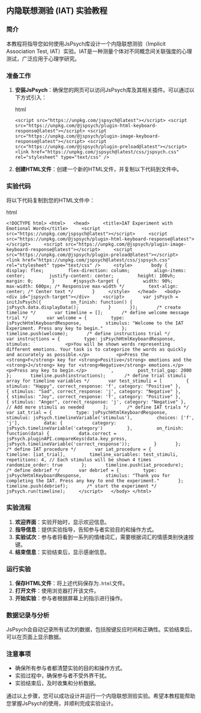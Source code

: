 ﻿
## 内隐联想测验 (IAT) 实验教程

### 简介

本教程将指导您如何使用JsPsych库设计一个内隐联想测验（Implicit Association Test, IAT）实验。IAT是一种测量个体对不同概念间关联强度的心理测试，广泛应用于心理学研究。

### 准备工作

1.  **安装JsPsych**：确保您的网页可以访问JsPsych库及其相关插件。可以通过以下方式引入：
    
    html
    
    `<script src="https://unpkg.com/jspsych@latest"></script> <script src="https://unpkg.com/@jspsych/plugin-html-keyboard-response@latest"></script> <script src="https://unpkg.com/@jspsych/plugin-image-keyboard-response@latest"></script> <script src="https://unpkg.com/@jspsych/plugin-preload@latest"></script> <link href="https://unpkg.com/jspsych@latest/css/jspsych.css" rel="stylesheet" type="text/css" />`
    
2.  **创建HTML文件**：创建一个新的HTML文件，并复制以下代码到文件中。
    

### 实验代码

将以下代码复制到您的HTML文件中：

html

``<!DOCTYPE html> <html>   <head>     <title>IAT Experiment with Emotional Words</title>     <script src="https://unpkg.com/jspsych@latest"></script>     <script src="https://unpkg.com/@jspsych/plugin-html-keyboard-response@latest"></script>     <script src="https://unpkg.com/@jspsych/plugin-image-keyboard-response@latest"></script>     <script src="https://unpkg.com/@jspsych/plugin-preload@latest"></script>     <link href="https://unpkg.com/jspsych@latest/css/jspsych.css" rel="stylesheet" type="text/css" />     <style>       body {         display: flex;         flex-direction: column;         align-items: center;         justify-content: center;         height: 100vh;         margin: 0;       }       #jspsych-target {         width: 90%;         max-width: 600px; /* Responsive max-width */         text-align: center; /* Center text */       }     </style>   </head>   <body>     <div id="jspsych-target"></div>     <script>       var jsPsych = initJsPsych({           on_finish: function() {             jsPsych.data.displayData();           }       });       /* create timeline */       var timeline = [];       /* define welcome message trial */       var welcome = {         type: jsPsychHtmlKeyboardResponse,         stimulus: "Welcome to the IAT Experiment. Press any key to begin."       };       timeline.push(welcome);       /* define instructions trial */       var instructions = {         type: jsPsychHtmlKeyboardResponse,         stimulus: `           <p>You will be shown words representing different emotions. Your task is to categorize the words as quickly and accurately as possible.</p>          <p>Press the <strong>F</strong> key for <strong>Positive</strong> emotions and the <strong>J</strong> key for <strong>Negative</strong> emotions.</p>          <p>Press any key to begin.</p>        `,         post_trial_gap: 2000       };       timeline.push(instructions);       /* define trial stimuli array for timeline variables */       var test_stimuli = [         { stimulus: "Happy", correct_response: 'f', category: "Positive" },         { stimulus: "Sad", correct_response: 'j', category: "Negative" },         { stimulus: "Joy", correct_response: 'f', category: "Positive" },         { stimulus: "Anger", correct_response: 'j', category: "Negative" },         // Add more stimuli as needed       ];       /* define IAT trials */       var iat_trial = {         type: jsPsychHtmlKeyboardResponse,         stimulus: jsPsych.timelineVariable('stimulus'),         choices: ['f', 'j'],         data: {           category: jsPsych.timelineVariable('category')         },         on_finish: function(data) {           data.correct = jsPsych.pluginAPI.compareKeys(data.key_press, jsPsych.timelineVariable('correct_response'));         }       };       /* define IAT procedure */       var iat_procedure = {         timeline: [iat_trial],         timeline_variables: test_stimuli,         repetitions: 4, // Each stimulus will be shown 4 times         randomize_order: true       };       timeline.push(iat_procedure);       /* define debrief */       var debrief = {         type: jsPsychHtmlKeyboardResponse,         stimulus: "Thank you for completing the IAT. Press any key to end the experiment."       };       timeline.push(debrief);       /* start the experiment */       jsPsych.run(timeline);     </script>   </body> </html>``

### 实验流程

1.  **欢迎界面**：实验开始时，显示欢迎信息。
2.  **指导信息**：提供实验指导，告知参与者实验目的和操作方式。
3.  **实验试次**：参与者将看到一系列的情绪词汇，需要根据词汇的情感类别快速按键。
4.  **结束信息**：实验结束后，显示感谢信息。

### 运行实验

1.  **保存HTML文件**：将上述代码保存为`.html`文件。
2.  **打开文件**：使用浏览器打开该文件。
3.  **开始实验**：参与者根据屏幕上的指示进行操作。

### 数据记录与分析

JsPsych会自动记录所有试次的数据，包括按键反应时间和正确性。实验结束后，可以在页面上显示数据。

### 注意事项

-   确保所有参与者都清楚实验的目的和操作方式。
-   实验过程中，确保参与者不受外界干扰。
-   实验结束后，及时收集和分析数据。

通过以上步骤，您可以成功设计并运行一个内隐联想测验实验。希望本教程能帮助您掌握JsPsych的使用，并顺利完成实验设计。
